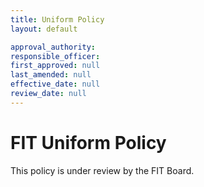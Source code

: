 ```yaml
---
title: Uniform Policy
layout: default

approval_authority: 
responsible_officer: 
first_approved: null
last_amended: null
effective_date: null
review_date: null
---
```


# FIT Uniform Policy

This policy is under review by the FIT Board.
